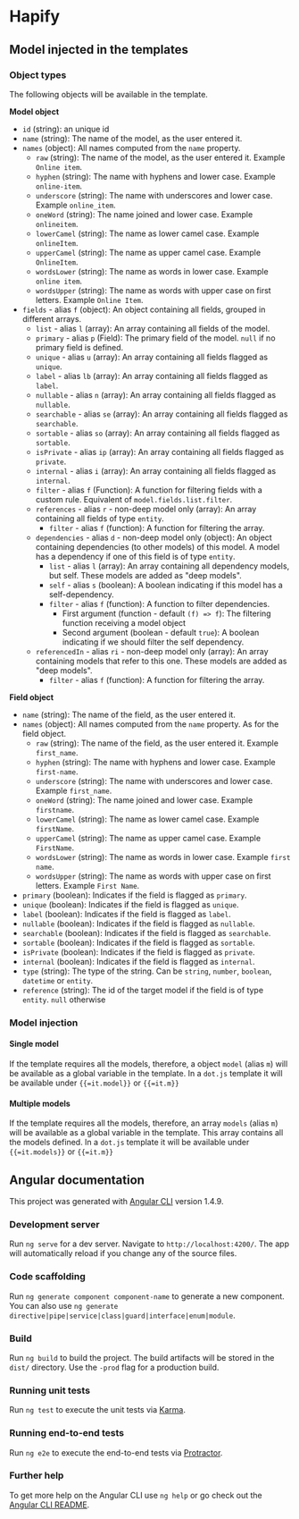 # Hapify

## Model injected in the templates

### Object types

The following objects will be available in the template.

**Model object**

- `id` (string): an unique id
- `name` (string): The name of the model, as the user entered it.
- `names` (object): All names computed from the `name` property.
    - `raw` (string): The name of the model, as the user entered it. Example `Online item`.
    - `hyphen` (string): The name with hyphens and lower case. Example `online-item`.
    - `underscore` (string): The name with underscores and lower case. Example `online_item`.
    - `oneWord` (string): The name joined and lower case. Example `onlineitem`.
    - `lowerCamel` (string): The name as lower camel case. Example `onlineItem`.
    - `upperCamel` (string): The name as upper camel case. Example `OnlineItem`.
    - `wordsLower` (string): The name as words in lower case. Example `online item`.
    - `wordsUpper` (string): The name as words with upper case on first letters. Example `Online Item`.
- `fields` - alias `f` (object): An object containing all fields, grouped in different arrays.
    - `list` - alias `l` (array): An array containing all fields of the model.
    - `primary` - alias `p` (Field): The primary field of the model. `null` if no primary field is defined.
    - `unique` - alias `u` (array): An array containing all fields flagged as `unique`.
    - `label` - alias `lb` (array): An array containing all fields flagged as `label`.
    - `nullable` - alias `n` (array): An array containing all fields flagged as `nullable`.
    - `searchable` - alias `se` (array): An array containing all fields flagged as `searchable`.
    - `sortable` - alias `so` (array): An array containing all fields flagged as `sortable`.
    - `isPrivate` - alias `ip` (array): An array containing all fields flagged as `private`.
    - `internal` - alias `i` (array): An array containing all fields flagged as `internal`.
    - `filter` - alias `f` (Function): A function for filtering fields with a custom rule. Equivalent of `model.fields.list.filter`.
    - `references` - alias `r` - non-deep model only (array): An array containing all fields of type `entity`.
        - `filter` - alias `f` (function): A function for filtering the array.
    - `dependencies` - alias `d` - non-deep model only (object): An object containing dependencies (to other models) of this model. A model has a dependency if one of this field is of type `entity`.
        - `list` - alias `l` (array): An array containing all dependency models, but self. These models are added as "deep models".
        - `self` - alias `s` (boolean): A boolean indicating if this model has a self-dependency.
        - `filter` - alias `f` (function): A function to filter dependencies.
            - First argument (function - default `(f) => f`): The filtering function receiving a model object
            - Second argument (boolean - default `true`): A boolean indicating if we should filter the self dependency.
    - `referencedIn` - alias `ri` - non-deep model only (array): An array containing models that refer to this one. These models are added as "deep models".
        - `filter` - alias `f` (function): A function for filtering the array.
            
**Field object**

- `name` (string): The name of the field, as the user entered it.
- `names` (object): All names computed from the `name` property. As for the field object.
    - `raw` (string): The name of the field, as the user entered it. Example `first_name`.
    - `hyphen` (string): The name with hyphens and lower case. Example `first-name`.
    - `underscore` (string): The name with underscores and lower case. Example `first_name`.
    - `oneWord` (string): The name joined and lower case. Example `firstname`.
    - `lowerCamel` (string): The name as lower camel case. Example `firstName`.
    - `upperCamel` (string): The name as upper camel case. Example `FirstName`.
    - `wordsLower` (string): The name as words in lower case. Example `first name`.
    - `wordsUpper` (string): The name as words with upper case on first letters. Example `First Name`.
- `primary` (boolean): Indicates if the field is flagged as `primary`.
- `unique` (boolean): Indicates if the field is flagged as `unique`.
- `label` (boolean): Indicates if the field is flagged as `label`.
- `nullable` (boolean): Indicates if the field is flagged as `nullable`.
- `searchable` (boolean): Indicates if the field is flagged as `searchable`.
- `sortable` (boolean): Indicates if the field is flagged as `sortable`.
- `isPrivate` (boolean): Indicates if the field is flagged as `private`.
- `internal` (boolean): Indicates if the field is flagged as `internal`.
- `type` (string): The type of the string. Can be `string`, `number`, `boolean`, `datetime` or `entity`.
- `reference` (string): The id of the target model if the field is of type `entity`. `null` otherwise

### Model injection

#### Single model

If the template requires all the models, therefore, a object `model` (alias `m`) will be available as a global variable in the template.
In a `dot.js` template it will be available under `{{=it.model}}` or `{{=it.m}}`

#### Multiple models

If the template requires all the models, therefore, an array `models` (alias `m`) will be available as a global variable in the template.
This array contains all the models defined.
In a `dot.js` template it will be available under `{{=it.models}}` or `{{=it.m}}`

## Angular documentation

This project was generated with [Angular CLI](https://github.com/angular/angular-cli) version 1.4.9.

### Development server

Run `ng serve` for a dev server. Navigate to `http://localhost:4200/`. The app will automatically reload if you change any of the source files.

### Code scaffolding

Run `ng generate component component-name` to generate a new component. You can also use `ng generate directive|pipe|service|class|guard|interface|enum|module`.

### Build

Run `ng build` to build the project. The build artifacts will be stored in the `dist/` directory. Use the `-prod` flag for a production build.

### Running unit tests

Run `ng test` to execute the unit tests via [Karma](https://karma-runner.github.io).

### Running end-to-end tests

Run `ng e2e` to execute the end-to-end tests via [Protractor](http://www.protractortest.org/).

### Further help

To get more help on the Angular CLI use `ng help` or go check out the [Angular CLI README](https://github.com/angular/angular-cli/blob/master/README.md).

